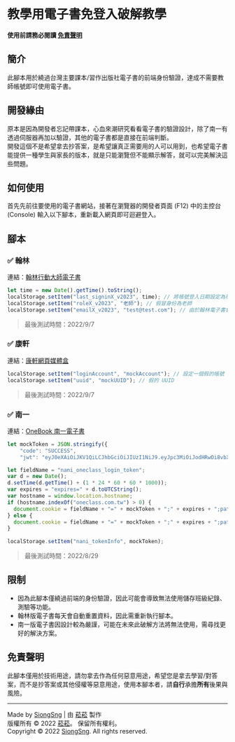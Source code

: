 # 教學用電子書免登入破解教學

**使用前請務必閱讀 [免責聲明](https://gist.github.com/SiongSng/baa4f015258d0312f627b5659d93d72e#%E5%85%8D%E8%B2%AC%E8%81%B2%E6%98%8E)**

## 簡介
此腳本用於繞過台灣主要課本/習作出版社電子書的前端身份驗證，達成不需要教師帳號即可使用電子書。

## 開發緣由
原本是因為開發者忘記帶課本，心血來潮研究看看電子書的驗證設計，除了南一有透過伺服器再加以驗證，其他的電子書都是直接在前端判斷。  
開發這個不是希望拿去抄答案，是希望讓真正需要用的人可以用到，也希望電子書能提供一種學生與家長的版本，就是只能瀏覽但不能顯示解答，就可以完美解決這些問題。

## 如何使用
首先先前往要使用的電子書網站，接著在瀏覽器的開發者頁面 (F12) 中的主控台 (Console) 輸入以下腳本，重新載入網頁即可迴避登入。

## 腳本

### ✅ 翰林
連結：[翰林行動大師電子書](https://edisc3.hle.com.tw/edisc_v3/ebook_v2023.html)  

```js
let time = new Date().getTime().toString();
localStorage.setItem("last_signinX_v2023", time); // 將帳號登入日期設定為現在，避免被判定為過期
localStorage.setItem("roleX_v2023", "老師"); // 假冒身份為老師
localStorage.setItem("emailX_v2023", "test@test.com"); // 由於翰林電子書會驗證是否有設定 email，如果有設定才能使用
```
> 最後測試時間：2022/9/7

### ✅ 康軒
連結：[康軒網頁媒體盒](https://digitalmaster.knsh.com.tw/downloader/box-web/index.html)  
```js
localStorage.setItem("loginAccount", "mockAccount"); // 設定一個假的帳號
localStorage.setItem("uuid", "mockUUID"); // 假的 UUID
```
> 最後測試時間：2022/9/7

### ✅ 南一
連結：[OneBook 南一電子書](https://reader.oneclass.com.tw/bookshelf)  
```js
let mockToken = JSON.stringify({
    "code": "SUCCESS",
    "jwt": "eyJ0eXAiOiJKV1QiLCJhbGciOiJIUzI1NiJ9.eyJpc3MiOiJodHRwOi8vbXlhY2NvdW50Lm5hbmkuY29vbC8iLCJzdWIiOiJ1c2Vycy9zaW9uZ3NuZyIsImZyb20iOiJOYW5pIiwidXNlcm5hbWUiOiJzaW9uZ3NuZyIsImVtYWlsdmFsaWQiOnRydWUsIm1vYmlsZXZhbGlkIjpmYWxzZSwiZW1haWwiOiJycnQ0Njc3NzhAZ21haWwuY29tIiwidWlkIjoiNGVlZDQzZTAtYzUwNi0xMWViLThhZWQtYjM0Y2EzZDExZTcwIiwianRpIjoiOTJkNDM4MTAtYjlhNi00YTY4LWJlZWMtOTk3ZjE0NGRhYTFmIiwiaWF0IjoxNjYxNzgzNzc3LCJleHAiOjE2NjY5Njc3Nzd9.EnisoE0KQrbYlIlTJc_4IUkVC7NiKObwaBaD7PZLFsQ"});

let fieldName = "nani_oneclass_login_token";
var d = new Date();
d.setTime(d.getTime() + (1 * 24 * 60 * 60 * 1000));
var expires = "expires=" + d.toUTCString();
var hostname = window.location.hostname;
if (hostname.indexOf("oneclass.com.tw") > 0) {
  document.cookie = fieldName + "=" + mockToken + ";" + expires + ";path=/;domain=oneclass.com.tw";
} else {
  document.cookie = fieldName + "=" + mockToken + ";" + expires + ";path=/";
}
    
localStorage.setItem("nani_tokenInfo", mockToken);
```
> 最後測試時間：2022/8/29

## 限制
- 因為此腳本僅繞過前端的身份驗證，因此可能會導致無法使用儲存班級紀錄、測驗等功能。  
- 翰林版電子書每天會自動重置資料，因此需重新執行腳本。
- 南一版電子書因設計較為嚴謹，可能在未來此破解方法將無法使用，需尋找更好的解決方案。

## 免責聲明
此腳本僅用於技術用途，請勿拿去作為任何惡意用途，希望您是拿去學習/對答案，而不是抄答案或其他侵權等惡意用途，使用本腳本者，請**自行**承擔**所有**後果與風險。

---

Made by [SiongSng](https://github.com/SiongSng) | 由 [菘菘](https://github.com/SiongSng) 製作  
版權所有 © 2022 [菘菘](https://github.com/SiongSng)。 保留所有權利。  
Copyright © 2022 [SiongSng](https://github.com/SiongSng). All rights reserved.